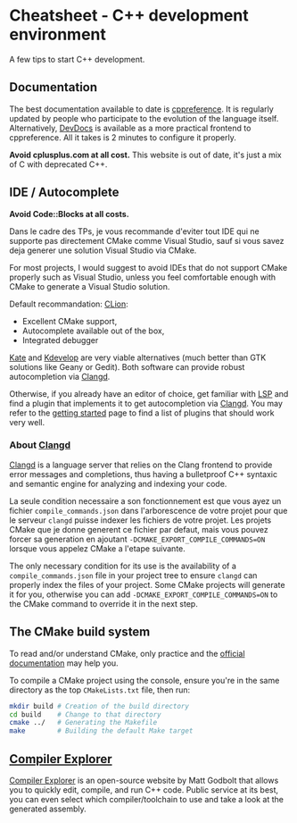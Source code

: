 # Cheatsheet - C++ development environment

A few tips to start C++ development.

## Documentation

The best documentation available to date is
[cppreference](https://en.cppreference.com/w/). It is regularly updated by
people who participate to the evolution of the language itself. Alternatively,
[DevDocs](https://devdocs.io/) is available as a more practical frontend to
cppreference. All it takes is 2 minutes to configure it properly.

**Avoid cplusplus.com at all cost.** This website is out of date, it's just a
mix of C with deprecated C++.

## IDE / Autocomplete

**Avoid Code::Blocks at all costs.**

Dans le cadre des TPs, je vous recommande d'eviter tout IDE qui ne supporte
pas directement CMake comme Visual Studio, sauf si vous savez deja generer
une solution Visual Studio via CMake.

For most projects, I would suggest to avoid IDEs that do not support CMake
properly such as Visual Studio, unless you feel comfortable enough with CMake
to generate a Visual Studio solution.

Default recommandation: [CLion](https://www.jetbrains.com/clion/):

- Excellent CMake support,
- Autocomplete available out of the box,
- Integrated debugger

[Kate](https://kate-editor.org/) and [Kdevelop](https://www.kdevelop.org/) are
very viable alternatives (much better than GTK solutions like Geany or Gedit).
Both software can provide robust autocompletion via
[Clangd](https://clangd.llvm.org/).

Otherwise, if you already have an editor of choice, get familiar with
[LSP](https://microsoft.github.io/language-server-protocol/) and find a plugin
that implements it to get autocompletion via [Clangd](https://clangd.llvm.org/).
You may refer to the [getting started](https://clangd.llvm.org/installation)
page to find a list of plugins that should work very well.

### About [Clangd](https://clangd.llvm.org/)

[Clangd](https://clangd.llvm.org/) is a language server that relies on the Clang
frontend to provide error messages and completions, thus having a bulletproof
C++ syntaxic and semantic engine for analyzing and indexing your code.

La seule condition necessaire a son fonctionnement est que vous ayez un fichier
`compile_commands.json` dans l'arborescence de votre projet pour que le serveur
`clangd` puisse indexer les fichiers de votre projet. Les projets CMake que je
donne generent ce fichier par defaut, mais vous pouvez forcer sa generation en
ajoutant `-DCMAKE_EXPORT_COMPILE_COMMANDS=ON` lorsque vous appelez CMake a
l'etape suivante.

The only necessary condition for its use is the availability of a
`compile_commands.json` file in your project tree to ensure `clangd` can
properly index the files of your project. Some CMake projects will generate it
for you, otherwise you can add `-DCMAKE_EXPORT_COMPILE_COMMANDS=ON` to the CMake
command to override it in the next step.

## The CMake build system

To read and/or understand CMake, only practice and the
[official documentation](https://cmake.org/cmake/help/latest/) may help you.

To compile a CMake project using the console, ensure you're in the same
directory as the top `CMakeLists.txt` file, then run:

```sh
mkdir build # Creation of the build directory
cd build    # Change to that directory
cmake ../   # Generating the Makefile
make        # Building the default Make target
```

## [Compiler Explorer](https://godbolt.org/)

[Compiler Explorer](https://godbolt.org/) is an open-source website by
Matt Godbolt that allows you to quickly edit, compile, and run C++ code.
Public service at its best, you can even select which compiler/toolchain to use
and take a look at the generated assembly.
